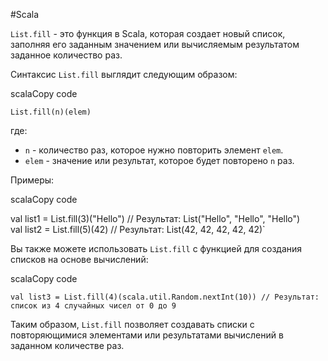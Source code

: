 
#Scala 

`List.fill` - это функция в Scala, которая создает новый список, заполняя его заданным значением или вычисляемым результатом заданное количество раз.

Синтаксис `List.fill` выглядит следующим образом:

scalaCopy code

`List.fill(n)(elem)`

где:

- `n` - количество раз, которое нужно повторить элемент `elem`.
- `elem` - значение или результат, которое будет повторено `n` раз.

Примеры:

scalaCopy code

val list1 = List.fill(3)("Hello") // Результат: List("Hello", "Hello", "Hello")  
val list2 = List.fill(5)(42) // Результат: List(42, 42, 42, 42, 42)`

Вы также можете использовать `List.fill` с функцией для создания списков на основе вычислений:

scalaCopy code

`val list3 = List.fill(4)(scala.util.Random.nextInt(10)) // Результат: список из 4 случайных чисел от 0 до 9`

Таким образом, `List.fill` позволяет создавать списки с повторяющимися элементами или результатами вычислений в заданном количестве раз.